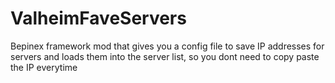 # ValheimFaveServers
Bepinex framework mod that gives you a config file to save IP addresses for servers and loads them into the server list, so you dont need to copy paste the IP everytime 
